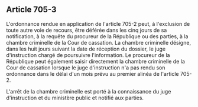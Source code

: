 Article 705-3
----
L'ordonnance rendue en application de l'article 705-2 peut, à l'exclusion de
toute autre voie de recours, être déférée dans les cinq jours de sa
notification, à la requête du procureur de la République ou des parties, à la
chambre criminelle de la Cour de cassation. La chambre criminelle désigne, dans
les huit jours suivant la date de réception du dossier, le juge d'instruction
chargé de poursuivre l'information. Le procureur de la République peut également
saisir directement la chambre criminelle de la Cour de cassation lorsque le juge
d'instruction n'a pas rendu son ordonnance dans le délai d'un mois prévu au
premier alinéa de l'article 705-2.

L'arrêt de la chambre criminelle est porté à la connaissance du juge
d'instruction et du ministère public et notifié aux parties.
